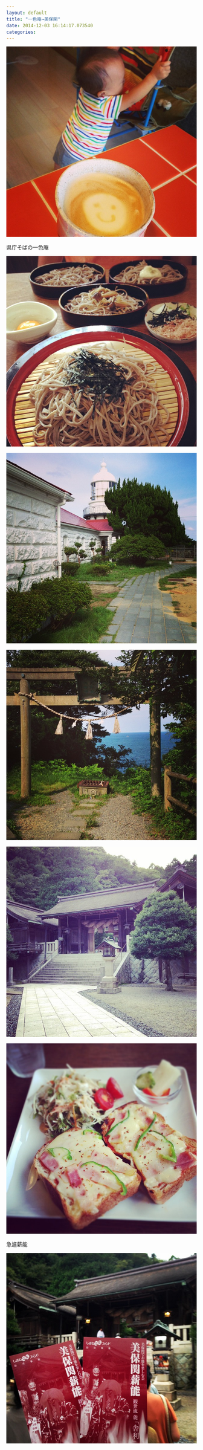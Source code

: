 ```yaml
---
layout: default
title: "一色庵→美保関"
date: 2014-12-03 16:14:17.073540
categories: 
---
```


![](/assets/images/201408/10608155_1459279531005983_318560455_n.jpg)

県庁そばの一色庵

![県庁そばの一色庵](/assets/images/201408/10665951_1467619940188544_525658196_n.jpg)

![](/assets/images/201408/10598496_1569553386606154_1352656404_n.jpg)

![](/assets/images/201408/10616473_272633579594268_25723049_n.jpg)

![](/assets/images/201408/10616990_832115070141298_352513131_n.jpg)

![](/assets/images/201408/10522794_557045814421809_1076291254_n.jpg)

急遽薪能

![急遽薪能](/assets/images/201408/10632436_1457934911148429_986501357_n.jpg)


